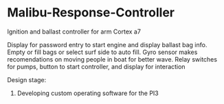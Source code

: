# Malibu-Response-Controller
Ignition and ballast controller for arm Cortex a7

Display for password entry to start engine and display ballast bag info. Empty or fill bags or select surf side to auto fill. Gyro sensor makes recomendations on moving people in boat for better wave. Relay switches for pumps, button to start controller, and display for interaction



Design stage:
  1. Developing custom operating software for the PI3
